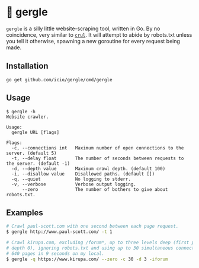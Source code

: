 # :dizzy: gergle

`gergle` is a silly little website-scraping tool, written in Go. By no coincidence, very similar to [`crul`](http://github.com/icio/crul). It will attempt to abide by robots.txt unless you tell it otherwise, spawning a new goroutine for every request being made.


## Installation

```
go get github.com/icio/gergle/cmd/gergle
```


## Usage

```
$ gergle -h
Website crawler.

Usage:
  gergle URL [flags]

Flags:
  -c, --connections int   Maximum number of open connections to the server. (default 5)
  -t, --delay float       The number of seconds between requests to the server. (default -1)
  -d, --depth value       Maximum crawl depth. (default 100)
  -i, --disallow value    Disallowed paths. (default [])
  -q, --quiet             No logging to stderr.
  -v, --verbose           Verbose output logging.
      --zero              The number of bothers to give about robots.txt.
```


## Examples

``` bash
# Crawl paul-scott.com with one second between each page request.
$ gergle http://www.paul-scott.com/ -t 1

# Crawl kirupa.com, excluding /forum*, up to three levels deep (first page is
# depth 0), ignoring robots.txt and using up to 30 simultaneous connections.
# 640 pages in 9 seconds on my local.
$ gergle -q https://www.kirupa.com/ --zero -c 30 -d 3 -iforum
```
